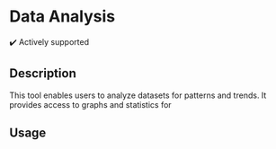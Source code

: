 # Data Analysis

✔️ Actively supported

## Description

This tool enables users to analyze datasets for patterns and trends. It provides access to graphs and statistics for 

## Usage

